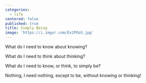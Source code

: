 ```yaml
---
categories:
  - life
centered: false
published: true
title: Simply Being
image: 'https://i.imgur.com/Ex1POoS.jpg'
---
```

What do I need to know
about knowing?

What do I need to think
about thinking?

What do I need 
to know, or think,
to simply be?

Nothing,
I need nothing,
except to be,
without knowing
or thinking!


